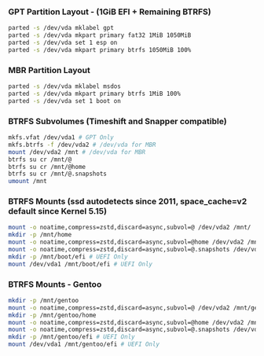 ### GPT Partition Layout - (1GiB EFI + Remaining BTRFS)
```bash
parted -s /dev/vda mklabel gpt
parted -s /dev/vda mkpart primary fat32 1MiB 1050MiB
parted -s /dev/vda set 1 esp on
parted -s /dev/vda mkpart primary btrfs 1050MiB 100%
```

### MBR Partition Layout
```bash
parted -s /dev/vda mklabel msdos
parted -s /dev/vda mkpart primary btrfs 1MiB 100%
parted -s /dev/vda set 1 boot on
```

### BTRFS Subvolumes (Timeshift and Snapper compatible)
```bash
mkfs.vfat /dev/vda1 # GPT Only
mkfs.btrfs -f /dev/vda2 # /dev/vda for MBR
mount /dev/vda2 /mnt # /dev/vda for MBR
btrfs su cr /mnt/@
btrfs su cr /mnt/@home
btrfs su cr /mnt/@.snapshots
umount /mnt
```

### BTRFS Mounts (ssd autodetects since 2011, space_cache=v2 default since Kernel 5.15)
```bash
mount -o noatime,compress=zstd,discard=async,subvol=@ /dev/vda2 /mnt/
mkdir -p /mnt/home
mount -o noatime,compress=zstd,discard=async,subvol=@home /dev/vda2 /mnt/home
mount -o noatime,compress=zstd,discard=async,subvol=@.snapshots /dev/vda2 /mnt/.snapshots
mkdir -p /mnt/boot/efi # UEFI Only
mount /dev/vda1 /mnt/boot/efi # UEFI Only
```

### BTRFS Mounts - Gentoo
```bash
mkdir -p /mnt/gentoo
mount -o noatime,compress=zstd,discard=async,subvol=@ /dev/vda2 /mnt/gentoo
mkdir -p /mnt/gentoo/home
mount -o noatime,compress=zstd,discard=async,subvol=@home /dev/vda2 /mnt/gentoo/home
mount -o noatime,compress=zstd,discard=async,subvol=@.snapshots /dev/vda2 /mnt/gentoo/.snapshots
mkdir -p /mnt/gentoo/efi # UEFI Only
mount /dev/vda1 /mnt/gentoo/efi # UEFI Only
